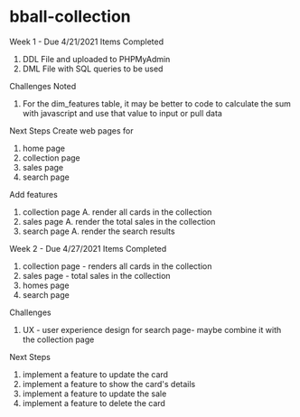 # bball-collection
Week 1 - Due 4/21/2021
Items Completed
  1. DDL File and uploaded to PHPMyAdmin
  2. DML File with SQL queries to be used 

Challenges Noted
  1. For the dim_features table, it may be better to code to calculate the sum with javascript and use that value to input or pull data

Next Steps
  Create web pages for
  1. home page
  2. collection page
  3. sales page
  4. search page

  Add features
  1. collection page
    A. render all cards in the collection
  2. sales page
    A. render the total sales in the collection
  3. search page 
    A. render the search results
    
Week 2 - Due 4/27/2021
Items Completed 
  1. collection page - renders all cards in the collection
  2. sales page - total sales in the collection
  3. homes page
  4. search page

Challenges
  1. UX - user experience design for search page- maybe combine it with the collection page

Next Steps
  1. implement a feature to update the card
  2. implement a feature to show the card's details
  3. implement a feature to update the sale
  4. implement a feature to delete the card




